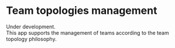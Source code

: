 # Team topologies management
Under development.  
This app supports the management of teams according to the team topology
philosophy.
